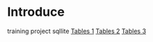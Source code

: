 # Introduce
training project sqllite
[Tables 1](#github.com/HIKKANOTE/understanding-sql/tree/main/media/table_1.png)
[Tables 2](#github.com/HIKKANOTE/understanding-sql/tree/main/media)
[Tables 3](#github.com/HIKKANOTE/understanding-sql/tree/main/media)
